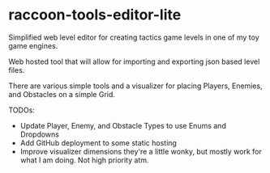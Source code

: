 # raccoon-tools-editor-lite
Simplified web level editor for creating tactics game levels in one of my toy game engines.

Web hosted tool that will allow for importing and exporting json based level files.

There are various simple tools and a visualizer for placing Players, Enemies, and Obstacles on a simple Grid.

TODOs:
- Update Player, Enemy, and Obstacle Types to use Enums and Dropdowns
- Add GitHub deployment to some static hosting
- Improve visualizer dimensions they're a little wonky, but mostly work for what I am doing. Not high priority atm.
